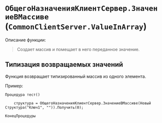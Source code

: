 # `ОбщегоНазначенияКлиентСервер.ЗначениеВМассиве` (`CommonClientServer.ValueInArray`) 

Описание функции:

> Создает массив и помещает в него переданное значение.


## Типизация возвращаемых значений

Функция возвращает типизированный массив из одного элемента.

Пример:

```bsl
Процедура тест()
    
    структура = ОбщегоНазначенияКлиентСервер.ЗначениеВМассиве(Новый Структура("Ключ1", "")).Получить(0);
    
КонецПроцедуры
```

